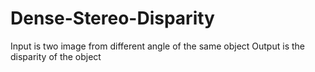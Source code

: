 # Dense-Stereo-Disparity

Input is two image from different angle of the same object
Output is the disparity of the object
